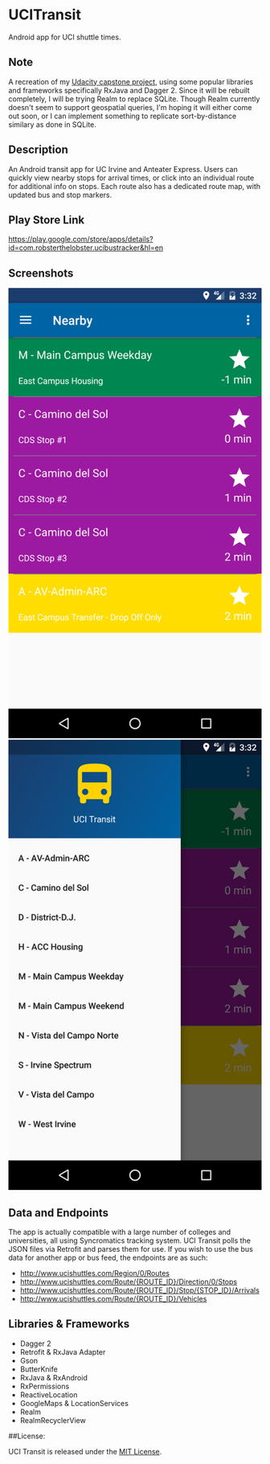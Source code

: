 # UCITransit
Android app for UCI shuttle times.

## Note
A recreation of my <a href="https://github.com/tripleducke/Capstone-Project">Udacity capstone project</a>, using some popular libraries and frameworks specifically RxJava and Dagger 2. Since it will be rebuilt completely, I will be trying Realm to replace SQLite. Though Realm currently doesn't seem to support geospatial queries, I'm hoping it will either come out soon, or I can implement something to replicate sort-by-distance similary as done in SQLite.

## Description
An Android transit app for UC Irvine and Anteater Express.  Users can quickly view nearby stops for arrival times, or click into an individual route for additional info on stops.  Each route also has a dedicated route map, with updated bus and stop markers.

## Play Store Link
https://play.google.com/store/apps/details?id=com.robsterthelobster.ucibustracker&hl=en

## Screenshots
![Nearby](/screenshots/device-2016-10-10-153217.png?raw=true "Nearby screen")
![Navigation](/screenshots/device-2016-10-10-153232.png?raw=true "Navigation Drawer")

## Data and Endpoints
The app is actually compatible with a large number of colleges and universities, all using Syncromatics tracking system.  UCI Transit polls the JSON files via Retrofit and parses them for use.  If you wish to use the bus data for another app or bus feed, the endpoints are as such:

* http://www.ucishuttles.com/Region/0/Routes
* http://www.ucishuttles.com/Route/{ROUTE_ID}/Direction/0/Stops
* http://www.ucishuttles.com/Route/{ROUTE_ID}/Stop/{STOP_ID}/Arrivals
* http://www.ucishuttles.com/Route/{ROUTE_ID}/Vehicles

## Libraries & Frameworks

* Dagger 2
* Retrofit & RxJava Adapter
* Gson
* ButterKnife
* RxJava & RxAndroid
* RxPermissions
* ReactiveLocation
* GoogleMaps & LocationServices
* Realm
* RealmRecyclerView

##License:

UCI Transit is released under the <a href="https://github.com/tripleducke/UCITransit/blob/master/LICENSE">MIT License</a>.

